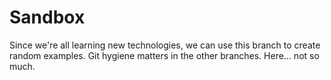 # Sandbox
Since we're all learning new technologies, we can use this branch to create random examples.
Git hygiene matters in the other branches.
Here... not so much.
